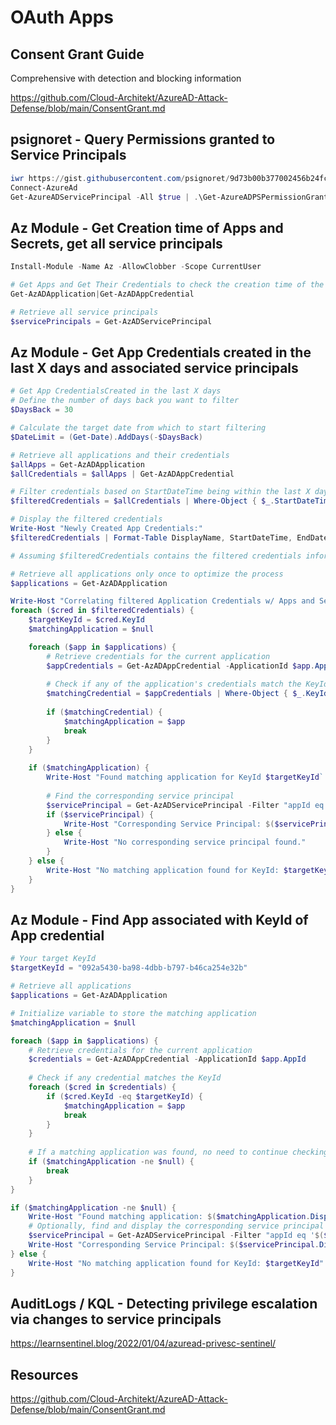 # OAuth Apps

## Consent Grant Guide
Comprehensive with detection and blocking information

https://github.com/Cloud-Architekt/AzureAD-Attack-Defense/blob/main/ConsentGrant.md

## psignoret - Query Permissions granted to Service Principals
```powershell
iwr https://gist.githubusercontent.com/psignoret/9d73b00b377002456b24fcb808265c23/raw/7d2bd76a5fafc744bb9d920f8131c9dfb024a1df/Get-AzureADPSPermissionGrants.ps1 -o Get-AzureADPSPermissionGrants.ps1 
Connect-AzureAd
Get-AzureADServicePrincipal -All $true | .\Get-AzureADPSPermissionGrants.ps1 -Preload
```

## Az Module - Get Creation time of Apps and Secrets, get all service principals
```powershell
Install-Module -Name Az -AllowClobber -Scope CurrentUser

# Get Apps and Get Their Credentials to check the creation time of the app/secret
Get-AzADApplication|Get-AzADAppCredential

# Retrieve all service principals 
$servicePrincipals = Get-AzADServicePrincipal
```

## Az Module - Get App Credentials created in the last X days and associated service principals
```powershell
# Get App CredentialsCreated in the last X days
# Define the number of days back you want to filter
$DaysBack = 30 

# Calculate the target date from which to start filtering
$DateLimit = (Get-Date).AddDays(-$DaysBack)

# Retrieve all applications and their credentials
$allApps = Get-AzADApplication
$allCredentials = $allApps | Get-AzADAppCredential

# Filter credentials based on StartDateTime being within the last X days
$filteredCredentials = $allCredentials | Where-Object { $_.StartDateTime -gt $DateLimit }

# Display the filtered credentials
Write-Host "Newly Created App Credentials:"
$filteredCredentials | Format-Table DisplayName, StartDateTime, EndDateTime, KeyId

# Assuming $filteredCredentials contains the filtered credentials information

# Retrieve all applications only once to optimize the process
$applications = Get-AzADApplication

Write-Host "Correlating filtered Application Credentials w/ Apps and Service Principals" 
foreach ($cred in $filteredCredentials) {
    $targetKeyId = $cred.KeyId
    $matchingApplication = $null

    foreach ($app in $applications) {
        # Retrieve credentials for the current application
        $appCredentials = Get-AzADAppCredential -ApplicationId $app.AppId
        
        # Check if any of the application's credentials match the KeyId
        $matchingCredential = $appCredentials | Where-Object { $_.KeyId -eq $targetKeyId }
        
        if ($matchingCredential) {
            $matchingApplication = $app
            break
        }
    }
    
    if ($matchingApplication) {
        Write-Host "Found matching application for KeyId $targetKeyId`: $(${matchingApplication}.DisplayName) with AppId: $(${matchingApplication}.AppId)"
        
        # Find the corresponding service principal
        $servicePrincipal = Get-AzADServicePrincipal -Filter "appId eq '$($matchingApplication.AppId)'"
        if ($servicePrincipal) {
            Write-Host "Corresponding Service Principal: $($servicePrincipal.DisplayName)"
        } else {
            Write-Host "No corresponding service principal found."
        }
    } else {
        Write-Host "No matching application found for KeyId: $targetKeyId"
    }
}

```

## Az Module - Find App associated with KeyId of App credential
```powershell
# Your target KeyId
$targetKeyId = "092a5430-ba98-4dbb-b797-b46ca254e32b"

# Retrieve all applications
$applications = Get-AzADApplication

# Initialize variable to store the matching application
$matchingApplication = $null

foreach ($app in $applications) {
    # Retrieve credentials for the current application
    $credentials = Get-AzADAppCredential -ApplicationId $app.AppId
    
    # Check if any credential matches the KeyId
    foreach ($cred in $credentials) {
        if ($cred.KeyId -eq $targetKeyId) {
            $matchingApplication = $app
            break
        }
    }
    
    # If a matching application was found, no need to continue checking
    if ($matchingApplication -ne $null) {
        break
    }
}

if ($matchingApplication -ne $null) {
    Write-Host "Found matching application: $($matchingApplication.DisplayName) with AppId: $($matchingApplication.AppId)"
    # Optionally, find and display the corresponding service principal
    $servicePrincipal = Get-AzADServicePrincipal -Filter "appId eq '$($matchingApplication.AppId)'"
    Write-Host "Corresponding Service Principal: $($servicePrincipal.DisplayName)"
} else {
    Write-Host "No matching application found for KeyId: $targetKeyId"
}
```

## AuditLogs / KQL - Detecting privilege escalation via changes to service principals
https://learnsentinel.blog/2022/01/04/azuread-privesc-sentinel/

## Resources
https://github.com/Cloud-Architekt/AzureAD-Attack-Defense/blob/main/ConsentGrant.md

